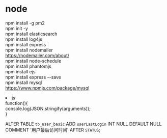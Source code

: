 # node
npm install -g pm2 <br />
npm init -y <br />
npm install elasticsearch <br />
npm install log4js <br />
npm install express <br />
npm install nodemailer  <br />
https://nodemailer.com/about/  <br />
npm install node-schedule   <br />
npm install phantomjs   <br />
npm install ejs  <br />
npm install express --save  <br />
npm install mysql  <br />
https://www.npmjs.com/package/mysql  <br />


<li>
js
</li>
function(){<br />
	console.log(JSON.stringify(arguments));<br />
}<br />

ALTER TABLE `tb_user_basic` ADD `userLastLogin` INT NULL DEFAULT NULL COMMENT '用户最后访问时间' AFTER `STATUS`;